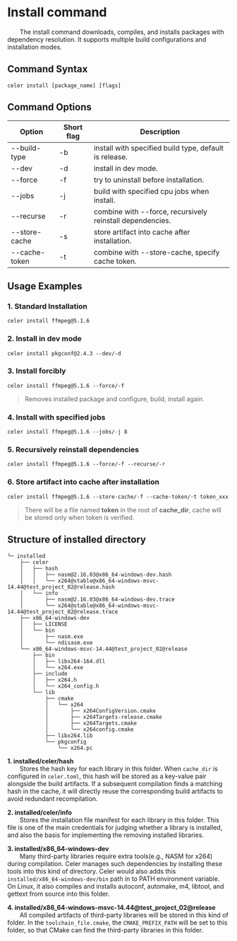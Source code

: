 # Install command

&emsp;&emsp;The install command downloads, compiles, and installs packages with dependency resolution. It supports multiple build configurations and installation modes.

## Command Syntax

```shell
celer install [package_name] [flags]  
```

## Command Options

| Option	        | Short flag | Description                                              |
| ----------------- | ---------- | ---------------------------------------------------------|
| --build-type	    | -b	     | install with specified build type, default is release.   |
| --dev             | -d         | install in dev mode.                                     |
| --force	        | -f	     | try to uninstall before installation.                    |
| --jobs	        | -j	     | build with specified cpu jobs when install.              |
| --recurse	        | -r	     | combine with --force, recursively reinstall dependencies.|
| --store-cache     | -s         | store artifact into cache after installation.            |
| --cache-token     | -t         | combine with --store-cache, specify cache token.         |

## Usage Examples

### 1. Standard Installation

```shell
celer install ffmpeg@5.1.6
```

### 2. Install in dev mode

```shell
celer install pkgconf@2.4.3 --dev/-d  
```

### 3. Install forcibly

```shell
celer install ffmpeg@5.1.6 --force/-f
```
>Removes installed package and configure, build, install again.

### 4. Install with specified jobs

```shell
celer install ffmpeg@5.1.6 --jobs/-j 8
```

### 5. Recursively reinstall dependencies

```shell
celer install ffmpeg@5.1.6 --force/-f --recurse/-r
```

### 6. Store artifact into cache after installation

```shell
celer install ffmpeg@5.1.6 --store-cache/-f --cache-token/-t token_xxx
```

>There will be a file named **token** in the root of **cache_dir**, cache will be stored only when token is verified.

## Structure of installed directory

```
└─ installed
    ├── celer
    │   ├── hash
    │   │   ├── nasm@2.16.03@x86_64-windows-dev.hash
    │   │   └── x264@stable@x86_64-windows-msvc-14.44@test_project_02@release.hash
    │   └── info
    │       ├── nasm@2.16.03@x86_64-windows-dev.trace
    │       └── x264@stable@x86_64-windows-msvc-14.44@test_project_02@release.trace
    ├── x86_64-windows-dev
    │   ├── LICENSE
    │   └── bin
    │       ├── nasm.exe
    │       └── ndisasm.exe
    └── x86_64-windows-msvc-14.44@test_project_02@release
        ├── bin
        │   ├── libx264-164.dll
        │   └── x264.exe
        ├── include
        │   ├── x264.h
        │   └── x264_config.h
        └── lib
            ├── cmake
            │   └── x264
            │       ├── x264ConfigVersion.cmake
            │       ├── x264Targets-release.cmake
            │       ├── x264Targets.cmake
            │       └── x264config.cmake
            ├── libx264.lib
            └── pkgconfig
                └── x264.pc
```

**1. installed/celer/hash**   
&emsp;&emsp;Stores the hash key for each library in this folder. When `cache_dir` is configured in `celer.toml`, this hash will be stored as a key-value pair alongside the build artifacts. If a subsequent compilation finds a matching hash in the cache, it will directly reuse the corresponding build artifacts to avoid redundant recompilation.  

**2. installed/celer/info**   
&emsp;&emsp;Stores the installation file manifest for each library in this folder. This file is one of the main credentials for judging whether a library is installed, and also the basis for implementing the removing installed libraries.  

**3. installed/x86_64-windows-dev**   
&emsp;&emsp;Many third-party libraries require extra tools(e.g., NASM for x264) during compilation. Celer manages such dependencies by installing these tools into this kind of directory. Celer would also adds this `installed/x86_64-windows-dev/bin` path in to PATH environment variable. On Linux, it also compiles and installs autoconf, automake, m4, libtool, and gettext from source into this folder. 

**4. installed/x86_64-windows-msvc-14.44@test_project_02@release**   
&emsp;&emsp;All compiled artifacts of third-party libraries will be stored in this kind of folder. In the `toolchain_file.cmake`, the `CMAKE_PREFIX_PATH` will be set to this folder, so that CMake can find the third-party libraries in this folder.
